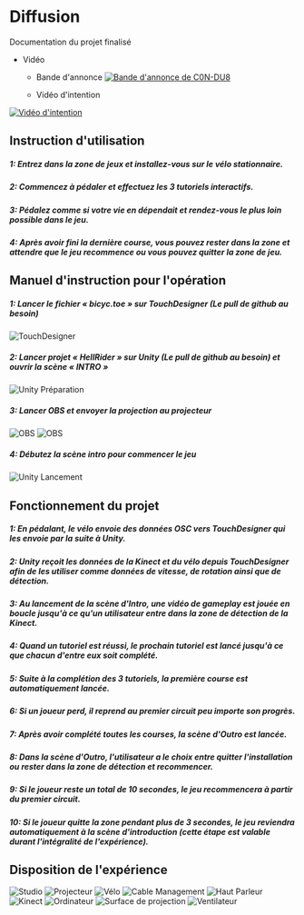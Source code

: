 # Diffusion

Documentation du projet finalisé 

* Vidéo 
  * Bande d'annonce
 [![Bande d'annonce de C0N-DU8](../medias/images/annonce-thumbnail.webp)](https://youtu.be/-IFHHGbjp_o)

  * Vidéo d'intention
    
 [![Vidéo d'intention](https://img.youtube.com/vi/wziDJZdT_d4/0.jpg)](https://www.youtube.com/watch?v=wziDJZdT_d4)

## Instruction d'utilisation

##### 1: Entrez dans la zone de jeux et installez-vous sur le vélo stationnaire.

##### 2: Commencez à pédaler et effectuez les 3 tutoriels interactifs.

##### 3: Pédalez comme si votre vie en dépendait et rendez-vous le plus loin possible dans le jeu.

##### 4: Après avoir fini la dernière course, vous pouvez rester dans la zone et attendre que le jeu recommence ou vous pouvez quitter la zone de jeu.

## Manuel d'instruction pour l'opération

##### 1: Lancer le fichier « bicyc.toe » sur TouchDesigner (Le pull de github au besoin) 
![TouchDesigner](../medias/images/Instruction_01.webp)

##### 2: Lancer projet « HellRider » sur Unity (Le pull de github au besoin) et ouvrir la scène « INTRO »
![Unity Préparation](../medias/images/Instruction_02.webp)

##### 3: Lancer OBS et envoyer la projection au projecteur  
![OBS](../medias/images/Instruction_03.webp) 
![OBS](../medias/images/Instruction_03.webp) 

##### 4: Débutez la scène intro pour commencer le jeu  
![Unity Lancement](../medias/images/Instruction_04.webp)

## Fonctionnement du projet

##### 1: En pédalant, le vélo envoie des données OSC vers TouchDesigner qui les envoie par la suite à Unity.

##### 2: Unity reçoit les données de la Kinect et du vélo depuis TouchDesigner afin de les utiliser comme données de vitesse, de rotation ainsi que de détection.

##### 3: Au lancement de la scène d'Intro, une vidéo de gameplay est jouée en boucle jusqu'à ce qu'un utilisateur entre dans la zone de détection de la Kinect.

##### 4: Quand un tutoriel est réussi, le prochain tutoriel est lancé jusqu'à ce que chacun d'entre eux soit complété.

##### 5: Suite à la complétion des 3 tutoriels, la première course est automatiquement lancée.

##### 6: Si un joueur perd, il reprend au premier circuit peu importe son progrès.

##### 7: Après avoir complété toutes les courses, la scène d'Outro est lancée.

##### 8: Dans la scène d'Outro, l'utilisateur a le choix entre quitter l'installation ou rester dans la zone de détection et recommencer.

##### 9: Si le joueur reste un total de 10 secondes, le jeu recommencera à partir du premier circuit.

##### 10: Si le joueur quitte la zone pendant plus de 3 secondes, le jeu reviendra automatiquement à la scène d'introduction (cette étape est valable durant l'intégralité de l'expérience).

## Disposition de l'expérience

![Studio](../medias/images/Diffusion_Complet.webp)
![Projecteur](../medias/images/DiffusionProjecteur.webp)
![Vélo](../medias/images/Diffusion_velo.webp)
![Cable Management](../medias/images/Diffusion_Cable.webp)
![Haut Parleur](../medias/images/Diffusion_HautParleur.webp)
![Kinect](../medias/images/Diffusion_Kinect.webp)
![Ordinateur](../medias/images/Diffusion_Ordi.webp)
![Surface de projection](../medias/images/Diffusion_Projection.webp)
![Ventilateur](../medias/images/Diffusion_Ventilateur.webp)


